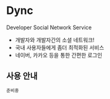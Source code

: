 Dync
=========

Developer Social Network Service

  - 개발자와 개발자간의 소셜 네트워크!
  - 국내 사용자들에게 좀더 최적화된 서비스
  - 네이버, 카카오 등을 통한 간편한 로그인


사용 안내
--------------

```sh
준비중
```
